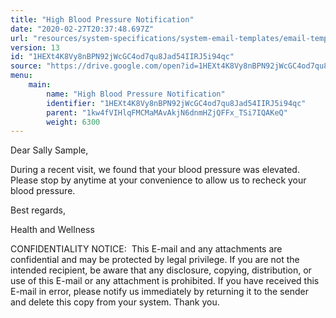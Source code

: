 ```yaml
---
title: "High Blood Pressure Notification"
date: "2020-02-27T20:37:48.697Z"
url: "resources/system-specifications/system-email-templates/email-templates-from-chart/high-blood-pressure-notification.html"
version: 13
id: "1HEXt4K8Vy8nBPN92jWcGC4od7qu8Jad54IIRJ5i94qc"
source: "https://drive.google.com/open?id=1HEXt4K8Vy8nBPN92jWcGC4od7qu8Jad54IIRJ5i94qc"
menu:
    main:
        name: "High Blood Pressure Notification"
        identifier: "1HEXt4K8Vy8nBPN92jWcGC4od7qu8Jad54IIRJ5i94qc"
        parent: "1kw4fVIHlqFMCMaMAvAkjN6dnmHZjQFFx_TSi7IQAKeQ"
        weight: 6300
---
```

Dear Sally Sample, 

During a recent visit, we found that your blood pressure was elevated. Please stop by anytime at your convenience to allow us to recheck your blood pressure.



Best regards,

Health and Wellness



CONFIDENTIALITY NOTICE:  This E-mail and any attachments are confidential and may be protected by legal privilege. If you are not the intended recipient, be aware that any disclosure, copying, distribution, or use of this E-mail or any attachment is prohibited. If you have received this E-mail in error, please notify us immediately by returning it to the sender and delete this copy from your system. Thank you.

